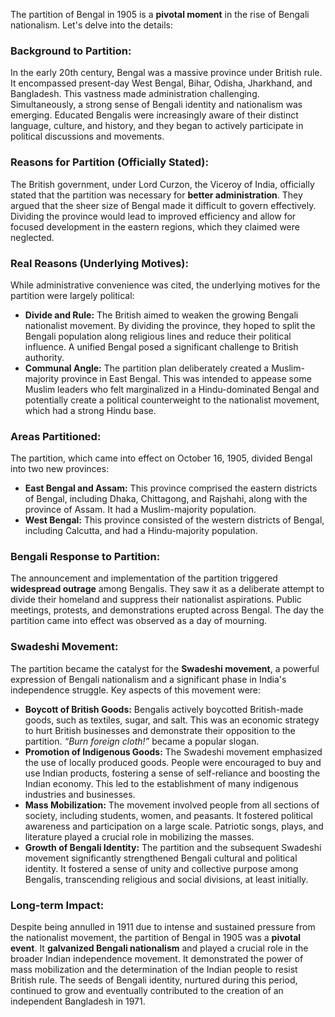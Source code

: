 The partition of Bengal in 1905 is a **pivotal moment** in the rise of Bengali nationalism. Let's delve into the details:

### Background to Partition:

In the early 20th century, Bengal was a massive province under British rule. It encompassed present-day West Bengal, Bihar, Odisha, Jharkhand, and Bangladesh. This vastness made administration challenging. Simultaneously, a strong sense of Bengali identity and nationalism was emerging. Educated Bengalis were increasingly aware of their distinct language, culture, and history, and they began to actively participate in political discussions and movements.

### Reasons for Partition (Officially Stated):

The British government, under Lord Curzon, the Viceroy of India, officially stated that the partition was necessary for **better administration**. They argued that the sheer size of Bengal made it difficult to govern effectively. Dividing the province would lead to improved efficiency and allow for focused development in the eastern regions, which they claimed were neglected.

### Real Reasons (Underlying Motives):

While administrative convenience was cited, the underlying motives for the partition were largely political:

- **Divide and Rule:** The British aimed to weaken the growing Bengali nationalist movement. By dividing the province, they hoped to split the Bengali population along religious lines and reduce their political influence. A unified Bengal posed a significant challenge to British authority.
- **Communal Angle:** The partition plan deliberately created a Muslim-majority province in East Bengal. This was intended to appease some Muslim leaders who felt marginalized in a Hindu-dominated Bengal and potentially create a political counterweight to the nationalist movement, which had a strong Hindu base.

### Areas Partitioned:

The partition, which came into effect on October 16, 1905, divided Bengal into two new provinces:

- **East Bengal and Assam:** This province comprised the eastern districts of Bengal, including Dhaka, Chittagong, and Rajshahi, along with the province of Assam. It had a Muslim-majority population.
- **West Bengal:** This province consisted of the western districts of Bengal, including Calcutta, and had a Hindu-majority population.

### Bengali Response to Partition:

The announcement and implementation of the partition triggered **widespread outrage** among Bengalis. They saw it as a deliberate attempt to divide their homeland and suppress their nationalist aspirations. Public meetings, protests, and demonstrations erupted across Bengal. The day the partition came into effect was observed as a day of mourning.

### Swadeshi Movement:

The partition became the catalyst for the **Swadeshi movement**, a powerful expression of Bengali nationalism and a significant phase in India's independence struggle. Key aspects of this movement were:

- **Boycott of British Goods:** Bengalis actively boycotted British-made goods, such as textiles, sugar, and salt. This was an economic strategy to hurt British businesses and demonstrate their opposition to the partition. _“Burn foreign cloth!”_ became a popular slogan.
- **Promotion of Indigenous Goods:** The Swadeshi movement emphasized the use of locally produced goods. People were encouraged to buy and use Indian products, fostering a sense of self-reliance and boosting the Indian economy. This led to the establishment of many indigenous industries and businesses.
- **Mass Mobilization:** The movement involved people from all sections of society, including students, women, and peasants. It fostered political awareness and participation on a large scale. Patriotic songs, plays, and literature played a crucial role in mobilizing the masses.
- **Growth of Bengali Identity:** The partition and the subsequent Swadeshi movement significantly strengthened Bengali cultural and political identity. It fostered a sense of unity and collective purpose among Bengalis, transcending religious and social divisions, at least initially.

### Long-term Impact:

Despite being annulled in 1911 due to intense and sustained pressure from the nationalist movement, the partition of Bengal in 1905 was a **pivotal event**. It **galvanized Bengali nationalism** and played a crucial role in the broader Indian independence movement. It demonstrated the power of mass mobilization and the determination of the Indian people to resist British rule. The seeds of Bengali identity, nurtured during this period, continued to grow and eventually contributed to the creation of an independent Bangladesh in 1971.